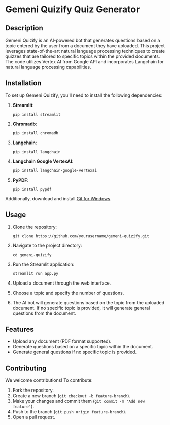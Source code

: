 # Gemeni Quizify Quiz Generator

## Description
Gemeni Quizify is an AI-powered bot that generates questions based on a topic entered by the user from a document they have uploaded. This project leverages state-of-the-art natural language processing techniques to create quizzes that are tailored to specific topics within the provided documents. The code utilizes Vertex AI from Google API and incorporates Langchain for natural language processing capabilities.

## Installation

To set up Gemeni Quizify, you'll need to install the following dependencies:

1. **Streamlit**:
   ```
   pip install streamlit
   ```

2. **Chromadb**:
   ```
   pip install chromadb
   ```

3. **Langchain**:
   ```
   pip install langchain
   ```

4. **Langchain Google VertexAI**:
   ```
   pip install langchain-google-vertexai
   ```

5. **PyPDF**:
   ```
   pip install pypdf
   ```

Additionally, download and install [Git for Windows](https://gitforwindows.org/).

## Usage

1. Clone the repository:
   ```
   git clone https://github.com/yourusername/gemeni-quizify.git
   ```

2. Navigate to the project directory:
   ```
   cd gemeni-quizify
   ```

3. Run the Streamlit application:
   ```
   streamlit run app.py
   ```

4. Upload a document through the web interface.

5. Choose a topic and specify the number of questions.

6. The AI bot will generate questions based on the topic from the uploaded document. If no specific topic is provided, it will generate general questions from the document.

## Features

- Upload any document (PDF format supported).
- Generate questions based on a specific topic within the document.
- Generate general questions if no specific topic is provided.

## Contributing

We welcome contributions! To contribute:

1. Fork the repository.
2. Create a new branch (`git checkout -b feature-branch`).
3. Make your changes and commit them (`git commit -m 'Add new feature'`).
4. Push to the branch (`git push origin feature-branch`).
5. Open a pull request.
